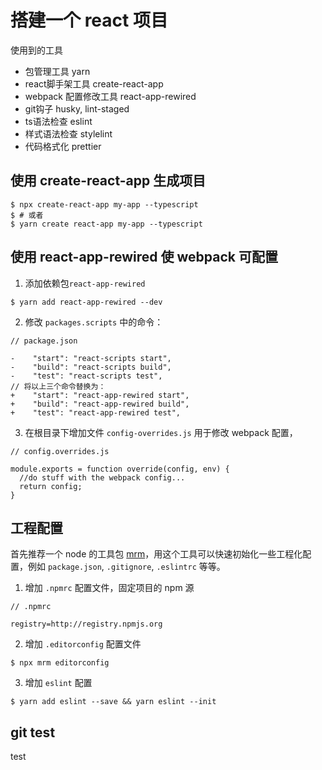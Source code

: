 # 搭建一个 react 项目

使用到的工具
- 包管理工具 yarn
- react脚手架工具 create-react-app
- webpack 配置修改工具 react-app-rewired
- git钩子 husky, lint-staged
- ts语法检查 eslint
- 样式语法检查 stylelint
- 代码格式化 prettier

## 使用 create-react-app 生成项目
```
$ npx create-react-app my-app --typescript
$ # 或者
$ yarn create react-app my-app --typescript
```

## 使用 react-app-rewired 使 webpack 可配置

1. 添加依赖包`react-app-rewired`
```
$ yarn add react-app-rewired --dev
```
2. 修改 `packages.scripts` 中的命令：
```
// package.json

-    "start": "react-scripts start",
-    "build": "react-scripts build",
-    "test": "react-scripts test",
// 将以上三个命令替换为：
+    "start": "react-app-rewired start",
+    "build": "react-app-rewired build",
+    "test": "react-app-rewired test",
```
3. 在根目录下增加文件 `config-overrides.js` 用于修改 webpack 配置，
```
// config.overrides.js

module.exports = function override(config, env) {
  //do stuff with the webpack config...
  return config;
}
```

## 工程配置
首先推荐一个 node 的工具包 [mrm](https://mrm.js.org/)，用这个工具可以快速初始化一些工程化配置，例如 `package.json`, `.gitignore`, `.eslintrc` 等等。
1. 增加 `.npmrc` 配置文件，固定项目的 npm 源
```
// .npmrc

registry=http://registry.npmjs.org
```
2. 增加 `.editorconfig` 配置文件
```
$ npx mrm editorconfig
```
3. 增加 `eslint` 配置
```
$ yarn add eslint --save && yarn eslint --init
```

## git test
test

